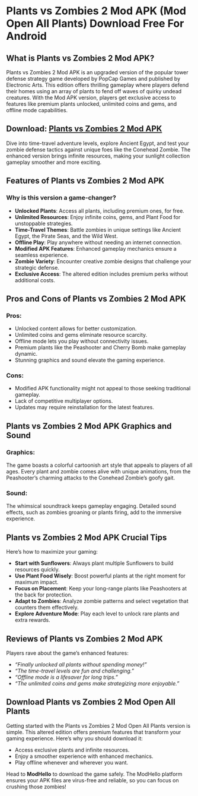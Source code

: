 # Plants vs Zombies 2 Mod APK (Mod Open All Plants) Download Free For Android

## What is Plants vs Zombies 2 Mod APK?  

Plants vs Zombies 2 Mod APK is an upgraded version of the popular tower defense strategy game developed by PopCap Games and published by Electronic Arts. This edition offers thrilling gameplay where players defend their homes using an array of plants to fend off waves of quirky undead creatures. With the Mod APK version, players get exclusive access to features like premium plants unlocked, unlimited coins and gems, and offline mode capabilities.  

## Download: [Plants vs Zombies 2 Mod APK](https://modhello.com/plants-vs-zombies-2/)

Dive into time-travel adventure levels, explore Ancient Egypt, and test your zombie defense tactics against unique foes like the Conehead Zombie. The enhanced version brings infinite resources, making your sunlight collection gameplay smoother and more exciting.  

## Features of Plants vs Zombies 2 Mod APK

### Why is this version a game-changer?  
- **Unlocked Plants**: Access all plants, including premium ones, for free.  
- **Unlimited Resources**: Enjoy infinite coins, gems, and Plant Food for unstoppable strategies.  
- **Time-Travel Themes**: Battle zombies in unique settings like Ancient Egypt, the Pirate Seas, and the Wild West.  
- **Offline Play**: Play anywhere without needing an internet connection.  
- **Modified APK Features**: Enhanced gameplay mechanics ensure a seamless experience.  
- **Zombie Variety**: Encounter creative zombie designs that challenge your strategic defense.  
- **Exclusive Access**: The altered edition includes premium perks without additional costs.  

## Pros and Cons of Plants vs Zombies 2 Mod APK  

### Pros:  
- Unlocked content allows for better customization.  
- Unlimited coins and gems eliminate resource scarcity.  
- Offline mode lets you play without connectivity issues.  
- Premium plants like the Peashooter and Cherry Bomb make gameplay dynamic.  
- Stunning graphics and sound elevate the gaming experience.  

### Cons:  
- Modified APK functionality might not appeal to those seeking traditional gameplay.  
- Lack of competitive multiplayer options.  
- Updates may require reinstallation for the latest features.  

## Plants vs Zombies 2 Mod APK Graphics and Sound  

### Graphics:  
The game boasts a colorful cartoonish art style that appeals to players of all ages. Every plant and zombie comes alive with unique animations, from the Peashooter’s charming attacks to the Conehead Zombie’s goofy gait.  

### Sound:  
The whimsical soundtrack keeps gameplay engaging. Detailed sound effects, such as zombies groaning or plants firing, add to the immersive experience.  

## Plants vs Zombies 2 Mod APK Crucial Tips  

Here’s how to maximize your gaming:  
- **Start with Sunflowers**: Always plant multiple Sunflowers to build resources quickly.  
- **Use Plant Food Wisely**: Boost powerful plants at the right moment for maximum impact.  
- **Focus on Placement**: Keep your long-range plants like Peashooters at the back for protection.  
- **Adapt to Zombies**: Analyze zombie patterns and select vegetation that counters them effectively.  
- **Explore Adventure Mode**: Play each level to unlock rare plants and extra rewards.  

## Reviews of Plants vs Zombies 2 Mod APK  

Players rave about the game’s enhanced features:  
- *“Finally unlocked all plants without spending money!”*  
- *“The time-travel levels are fun and challenging.”*  
- *“Offline mode is a lifesaver for long trips.”*  
- *“The unlimited coins and gems make strategizing more enjoyable.”*  

## Download Plants vs Zombies 2 Mod Open All Plants  

Getting started with the Plants vs Zombies 2 Mod Open All Plants version is simple. This altered edition offers premium features that transform your gaming experience. Here’s why you should download it:  
- Access exclusive plants and infinite resources.  
- Enjoy a smoother experience with enhanced mechanics.  
- Play offline whenever and wherever you want.  

Head to **ModHello** to download the game safely. The ModHello platform ensures your APK files are virus-free and reliable, so you can focus on crushing those zombies!  
